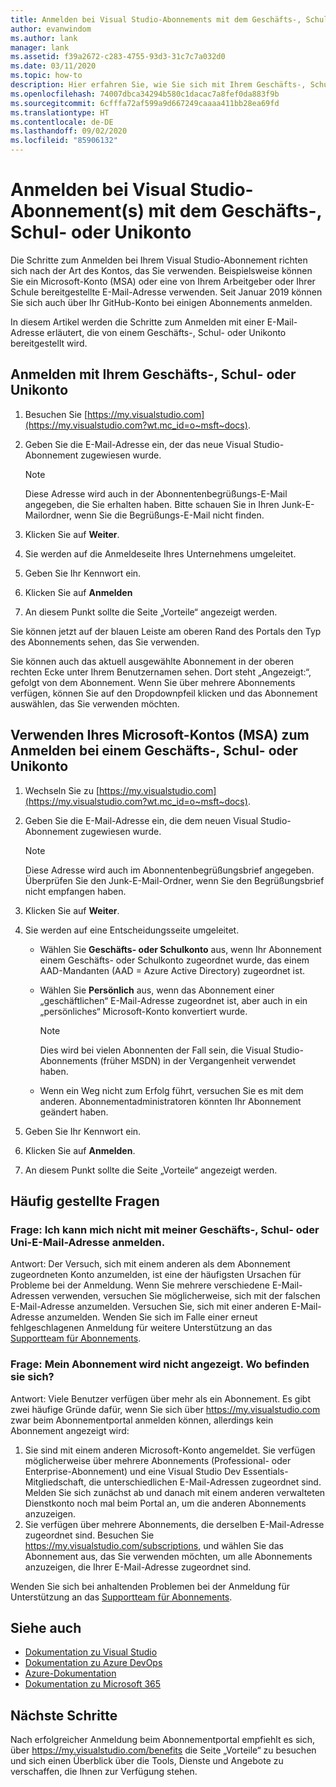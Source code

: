```yaml
---
title: Anmelden bei Visual Studio-Abonnements mit dem Geschäfts-, Schul- oder Unikonto | Microsoft-Dokumentation
author: evanwindom
ms.author: lank
manager: lank
ms.assetid: f39a2672-c283-4755-93d3-31c7c7a032d0
ms.date: 03/11/2020
ms.topic: how-to
description: Hier erfahren Sie, wie Sie sich mit Ihrem Geschäfts-, Schul- oder Unikonto bei Ihrem/Ihren Visual Studio-Abonnement(s) anmelden.
ms.openlocfilehash: 74007dbca34294b580c1dacac7a8fef0da883f9b
ms.sourcegitcommit: 6cfffa72af599a9d667249caaaa411bb28ea69fd
ms.translationtype: HT
ms.contentlocale: de-DE
ms.lasthandoff: 09/02/2020
ms.locfileid: "85906132"
---
```

# <a name="signing-in-to-visual-studio-subscriptions-with-your-work-or-school-account"></a>Anmelden bei Visual Studio-Abonnement(s) mit dem Geschäfts-, Schul- oder Unikonto 

Die Schritte zum Anmelden bei Ihrem Visual Studio-Abonnement richten sich nach der Art des Kontos, das Sie verwenden.  Beispielsweise können Sie ein Microsoft-Konto (MSA) oder eine von Ihrem Arbeitgeber oder Ihrer Schule bereitgestellte E-Mail-Adresse verwenden.  Seit Januar 2019 können Sie sich auch über Ihr GitHub-Konto bei einigen Abonnements anmelden. 

In diesem Artikel werden die Schritte zum Anmelden mit einer E-Mail-Adresse erläutert, die von einem Geschäfts-, Schul- oder Unikonto bereitgestellt wird.

## <a name="signing-in-with-your-work-or-school-account"></a>Anmelden mit Ihrem Geschäfts-, Schul- oder Unikonto

1. Besuchen Sie [https://my.visualstudio.com](https://my.visualstudio.com?wt.mc_id=o~msft~docs).
2. Geben Sie die E-Mail-Adresse ein, der das neue Visual Studio-Abonnement zugewiesen wurde.

   > [!NOTE]
   > Diese Adresse wird auch in der Abonnentenbegrüßungs-E-Mail angegeben, die Sie erhalten haben. Bitte schauen Sie in Ihren Junk-E-Mailordner, wenn Sie die Begrüßungs-E-Mail nicht finden.

3. Klicken Sie auf **Weiter**.
4. Sie werden auf die Anmeldeseite Ihres Unternehmens umgeleitet.
5. Geben Sie Ihr Kennwort ein.
6. Klicken Sie auf **Anmelden**
7. An diesem Punkt sollte die Seite „Vorteile“ angezeigt werden.

Sie können jetzt auf der blauen Leiste am oberen Rand des Portals den Typ des Abonnements sehen, das Sie verwenden.

Sie können auch das aktuell ausgewählte Abonnement in der oberen rechten Ecke unter Ihrem Benutzernamen sehen.  Dort steht „Angezeigt:“, gefolgt von dem Abonnement.  Wenn Sie über mehrere Abonnements verfügen, können Sie auf den Dropdownpfeil klicken und das Abonnement auswählen, das Sie verwenden möchten.

## <a name="using-your-microsoft-account-msa-to-sign-in-to-a-work-or-school-account"></a>Verwenden Ihres Microsoft-Kontos (MSA) zum Anmelden bei einem Geschäfts-, Schul- oder Unikonto

1. Wechseln Sie zu [https://my.visualstudio.com](https://my.visualstudio.com?wt.mc_id=o~msft~docs).
2. Geben Sie die E-Mail-Adresse ein, die dem neuen Visual Studio-Abonnement zugewiesen wurde.

   > [!NOTE]
   > Diese Adresse wird auch im Abonnentenbegrüßungsbrief angegeben. Überprüfen Sie den Junk-E-Mail-Ordner, wenn Sie den Begrüßungsbrief nicht empfangen haben.

3. Klicken Sie auf **Weiter**.
4. Sie werden auf eine Entscheidungsseite umgeleitet.
    - Wählen Sie **Geschäfts- oder Schulkonto** aus, wenn Ihr Abonnement einem Geschäfts- oder Schulkonto zugeordnet wurde, das einem AAD-Mandanten (AAD = Azure Active Directory) zugeordnet ist.
    - Wählen Sie **Persönlich** aus, wenn das Abonnement einer „geschäftlichen“ E-Mail-Adresse zugeordnet ist, aber auch in ein „persönliches“ Microsoft-Konto konvertiert wurde.

        > [!NOTE]
        > Dies wird bei vielen Abonnenten der Fall sein, die Visual Studio-Abonnements (früher MSDN) in der Vergangenheit verwendet haben.

    - Wenn ein Weg nicht zum Erfolg führt, versuchen Sie es mit dem anderen.  Abonnementadministratoren könnten Ihr Abonnement geändert haben.

5. Geben Sie Ihr Kennwort ein.
6. Klicken Sie auf **Anmelden**.
7. An diesem Punkt sollte die Seite „Vorteile“ angezeigt werden.

## <a name="frequently-asked-questions"></a>Häufig gestellte Fragen
### <a name="q--im-unable-to-sign-in-using-my-work-or-school-email-address"></a>Frage:  Ich kann mich nicht mit meiner Geschäfts-, Schul- oder Uni-E-Mail-Adresse anmelden.  
Antwort:  Der Versuch, sich mit einem anderen als dem Abonnement zugeordneten Konto anzumelden, ist eine der häufigsten Ursachen für Probleme bei der Anmeldung.  Wenn Sie mehrere verschiedene E-Mail-Adressen verwenden, versuchen Sie möglicherweise, sich mit der falschen E-Mail-Adresse anzumelden.  Versuchen Sie, sich mit einer anderen E-Mail-Adresse anzumelden.  Wenden Sie sich im Falle einer erneut fehlgeschlagenen Anmeldung für weitere Unterstützung an das [Supportteam für Abonnements](https://visualstudio.microsoft.com/subscriptions/support/).  

### <a name="q--i-cant-see-my-subscription-where-is-it"></a>Frage:  Mein Abonnement wird nicht angezeigt. Wo befinden sie sich?
Antwort:  Viele Benutzer verfügen über mehr als ein Abonnement.  Es gibt zwei häufige Gründe dafür, wenn Sie sich über https://my.visualstudio.com zwar beim Abonnementportal anmelden können, allerdings kein Abonnement angezeigt wird:
1. Sie sind mit einem anderen Microsoft-Konto angemeldet.  Sie verfügen möglicherweise über mehrere Abonnements (Professional- oder Enterprise-Abonnement) und eine Visual Studio Dev Essentials-Mitgliedschaft, die unterschiedlichen E-Mail-Adressen zugeordnet sind. Melden Sie sich zunächst ab und danach mit einem anderen verwalteten Dienstkonto noch mal beim Portal an, um die anderen Abonnements anzuzeigen.
2. Sie verfügen über mehrere Abonnements, die derselben E-Mail-Adresse zugeordnet sind.  Besuchen Sie https://my.visualstudio.com/subscriptions, und wählen Sie das Abonnement aus, das Sie verwenden möchten, um alle Abonnements anzuzeigen, die Ihrer E-Mail-Adresse zugeordnet sind. 

Wenden Sie sich bei anhaltenden Problemen bei der Anmeldung für Unterstützung an das [Supportteam für Abonnements](https://visualstudio.microsoft.com/subscriptions/support/).  

## <a name="see-also"></a>Siehe auch
- [Dokumentation zu Visual Studio](https://docs.microsoft.com/visualstudio/)
- [Dokumentation zu Azure DevOps](https://docs.microsoft.com/azure/devops/)
- [Azure-Dokumentation](https://docs.microsoft.com/azure/)
- [Dokumentation zu Microsoft 365](https://docs.microsoft.com/microsoft-365/)

## <a name="next-steps"></a>Nächste Schritte
Nach erfolgreicher Anmeldung beim Abonnementportal empfiehlt es sich, über https://my.visualstudio.com/benefits die Seite „Vorteile“ zu besuchen und sich einen Überblick über die Tools, Dienste und Angebote zu verschaffen, die Ihnen zur Verfügung stehen.  